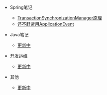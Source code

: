 

* Spring笔记
    * [TransactionSynchronizationManager原理](articles/spring/TransactionSynchronizationManager.md)
    * [还不赶紧用ApplicationEvent](articles/spring/还不赶紧用ApplicationEvent.md)

* Java笔记
    * [更新中](articles/loading/loading.md)

* 开发运维
    * [更新中](articles/loading/loading.md)

* 其他
    * [更新中](articles/loading/loading.md)
    
    
    
